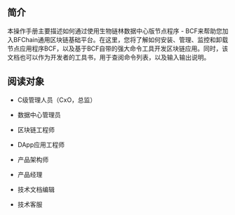 ## 简介

本操作手册主要描述如何通过使用生物链林数据中心版节点程序 -
BCF来帮助您加入BFChain通用区块链基础平台。在这里，您将了解如何安装、管理、监控和卸载节点应用程序BCF，以及基于BCF自带的强大命令工具开发区块链应用。同时，该文档也可以作为开发者的工具书，用于查阅命令列表，以及输入输出说明。

## 阅读对象

* C级管理人员（CxO，总监）

* 数据中心管理员

* 区块链工程师

* DApp应用工程师

* 产品架构师

* 产品经理

* 技术文档编辑

* 技术客服
